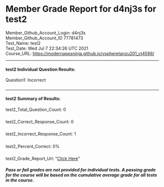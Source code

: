 # Member Grade Report for d4nj3s for test2  
   
Member_Github_Account_Login: d4nj3s  
Member_Github_Account_ID 77781473  
Test_Name: test2  
Test_Date: Wed Jul  7 22:34:26 UTC 2021  
Course_URL: https://modernappsninja.github.io/vspheretanzu201_vt4599/  
   
---  
#### test2 Individual Question Results:  
Question1: Incorrect  
#####  
---  
#### test2 Summary of Results:  
test2_Total_Question_Count: 0  
#####  
test2_Correct_Response_Count: 0  
#####  
test2_Incorrect_Response_Count: 1  
#####  
test2_Percent_Correct: 0%  
#####  
test2_Grade_Report_Url: "[Click Here](https://github.com/modernappsninjas/d4nj3s/blob/main/static/userdata/courses/vspheretanzu201_vt4599/grade_report.pr335.test2.md)"
##### Pass or fail grades are not provided for individual tests. A passing grade for the course will be based on the cumulative average grade for all tests in the course.  
